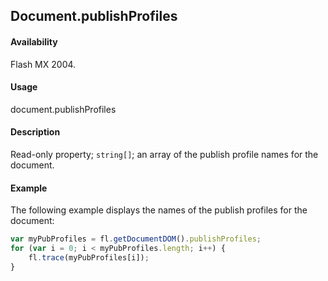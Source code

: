 ## Document.publishProfiles

#### Availability

Flash MX 2004.

#### Usage

document.publishProfiles

#### Description

Read-only property; `string[]`; an array of the publish profile names for the document.

#### Example

The following example displays the names of the publish profiles for the document:

```javascript
var myPubProfiles = fl.getDocumentDOM().publishProfiles;
for (var i = 0; i < myPubProfiles.length; i++) {
    fl.trace(myPubProfiles[i]);
}
```
